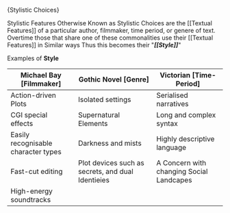 {Stylistic Choices}

Stylistic Features Otherwise Known as Stylistic Choices are the [[Textual Features]] of a particular author, filmmaker, time period, or genere of text. Overtime those that share one of these commonalities use their [[Textual Features]] in Similar ways Thus this becomes their "***[[Style]]***"


Examples of **Style** 

| Michael Bay [Filmmaker]             | Gothic Novel [Genre]                              | Victorian [Time-Period]                  |
| ----------------------------------- | ------------------------------------------------- | ---------------------------------------- |
| Action-driven Plots                 | Isolated settings                                 | Serialised narratives                    |
| CGI special effects                 | Supernatural Elements                             | Long and complex syntax                  |
| Easily recognisable character types | Darkness and mists                                | Highly descriptive language              |
| Fast-cut editing                    | Plot devices such as secrets, and dual Identieies | A Concern with changing Social Landcapes |
| High-energy soundtracks                                    |                                                   |                                          |
